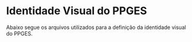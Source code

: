 # Identidade Visual do PPGES

Abaixo segue os arquivos utilizados para a definição da identidade visual do PPGES.
